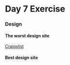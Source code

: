 <h1> Day 7 Exercise</h1>

<h3>Design</h3>

  <h4>The worst design site</h4>

<a href="http://www.craigslist.com"> Craigslist</a>

<h4> Best design site</h4>

